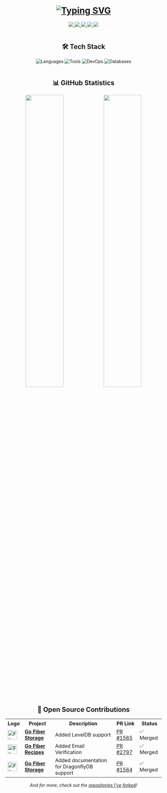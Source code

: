 <h1 align="center">
    <a href="https://git.io/typing-svg">
        <img src="https://readme-typing-svg.herokuapp.com?font=Fira+Code&pause=1000&color=2CACF7&center=true&vCenter=true&repeat=true&width=435&height=35&lines=Hello!+%F0%9F%91%8B+I'm+Sad%C4%B1k+S%C3%BCnb%C3%BCl;Backend+Developer;Software+Engineer" alt="Typing SVG" />
    </a>
</h1>

<div align="center">
    <a href="https://sadiksunbul.vercel.app/" target="_blank">
        <img src="https://custom-icon-badges.demolab.com/badge/-Website-teal?style=for-the-badge&logo=browser&logoColor=white"/>
    </a>
    <a href="https://www.linkedin.com/in/sadiksunbul/" target="_blank">
        <img src="https://custom-icon-badges.demolab.com/badge/-LinkedIn-0A66C2?style=for-the-badge&logo=linkedin&logoColor=white"/>
    </a>
    <a href="https://discord.gg/Sadık Sünbül#3106" target="_blank">
        <img src="https://custom-icon-badges.demolab.com/badge/-Discord-5865F2?style=for-the-badge&logo=discord&logoColor=white"/>
    </a>
    <a href="mailto:ssunbul.dev@gmail.com">
        <img src="https://custom-icon-badges.demolab.com/badge/-Email-red?style=for-the-badge&logo=mail&logoColor=white"/>
    </a>
    <a href="https://hub.docker.com/u/sadik10" target="_blank">
        <img src="https://custom-icon-badges.demolab.com/badge/-DockerHub-2496ED?style=for-the-badge&logo=docker&logoColor=white"/>
    </a>
</div>


<br/>

<div align="center">
    <h2>🛠️ Tech Stack</h2>
</div>

<div align="center">
    
<img src="https://github-readme-tech-stack.vercel.app/api/cards?width=350&title=%F0%9F%91%A8%E2%80%8D%F0%9F%92%BB%20Programming%20Languages%20&%20Frameworks&align=center&titleAlign=center&lineCount=2&theme=tokyonight&line1=go,Go,00ADD8;dotnet,.NET,512BD4;solidity,Solidity,363636&line2=c,C,A8B9CC;" alt="Languages" />
    
<img src="https://github-readme-tech-stack.vercel.app/api/cards?width=350&title=%F0%9F%94%A7%20Development%20Tools&align=center&titleAlign=center&lineCount=2&theme=tokyonight&line1=git,Git,F05032;github,GitHub,181717;visualstudio,Visual%20Studio,5C2D91&line2=vscode,VS%20Code,007ACC;postman,Postman,FF6C37" alt="Tools" />
    
<img src="https://github-readme-tech-stack.vercel.app/api/cards?width=350&title=%E2%98%81%EF%B8%8F%20DevOps%20&%20Cloud&align=center&titleAlign=center&lineCount=3&theme=tokyonight&line1=docker,Docker,2496ED;kubernetes,Kubernetes,326CE5&line2=cloudflare,Cloudflare,F38020;googlecloud,GCP,4285F4&line3=github,Actions,2088FF" alt="DevOps" />
    
<img src="https://github-readme-tech-stack.vercel.app/api/cards?width=350&title=%F0%9F%9B%A2%20Databases%20&%20Messaging&align=center&titleAlign=center&lineCount=3&theme=tokyonight&line1=mongodb,MongoDB,47A248;mysql,MySQL,4479A1&line2=postgresql,PostgreSQL,336791;redis,Redis,DC382D&line3=rabbitmq,RabbitMQ,FF6600;elastic,Elasticsearch,005571" alt="Databases" />
</div>

<br/>

<h2 align="center">📊 GitHub Statistics</h2>
<div align="center">
    <img width="49%" src="https://github-readme-stats.vercel.app/api?username=SadikSunbul&show_icons=true&theme=tokyonight&hide_border=true&include_all_commits=true&count_private=true"/>
    <img width="49%" src="https://github-readme-streak-stats.herokuapp.com/?user=SadikSunbul&theme=tokyonight&hide_border=true"/>
    <br/>
   
</div>

<br/>



<div align="center">
    <h2>🤝 Open Source Contributions</h2>
</div>

<div align="center">
    <table>
        <tr>
            <th>Logo</th>
            <th>Project</th>
            <th>Description</th>
            <th>PR Link</th>
            <th>Status</th>
        </tr>
        <tr>
            <td>
                <img src="https://github.com/gofiber/docs/raw/master/static/img/logo.svg" width="30px" alt="Fiber Logo"/>
            </td>
            <td>
                <a href="https://github.com/gofiber/storage">
                    <b>Go Fiber Storage</b>
                </a>
            </td>
            <td>Added LevelDB support</td>
            <td><a href="https://github.com/gofiber/storage/pull/1565">PR #1565</a></td>
            <td>✅ Merged</td>
        </tr>
        <tr>
            <td>
                <img src="https://github.com/gofiber/docs/raw/master/static/img/logo.svg" width="30px" alt="Fiber Logo"/>
            </td>
            <td>
                <a href="https://github.com/gofiber/recipes">
                    <b>Go Fiber Recipes</b>
                </a>
            </td>
            <td>Added Email Verification</td>
            <td><a href="https://github.com/gofiber/recipes/pull/2797">PR #2797</a></td>
            <td>✅ Merged</td>
        </tr>
        <tr>
            <td>
                <img src="https://github.com/gofiber/docs/raw/master/static/img/logo.svg" width="30px" alt="Fiber Logo"/>
            </td>
            <td>
                <a href="https://github.com/gofiber/storage">
                    <b>Go Fiber Storage</b>
                </a>
            </td>
            <td>Added documentation for DragonflyDB support</td>
            <td><a href="https://github.com/gofiber/storage/pull/1564">PR #1564</a></td>
            <td>✅ Merged</td>
        </tr>
    </table>
</div>

<div align="center">
    <i>And for more, check out the <a href="https://github.com/SadikSunbul?tab=repositories&q=&type=fork">repositories I've forked</a>!</i>
</div>

